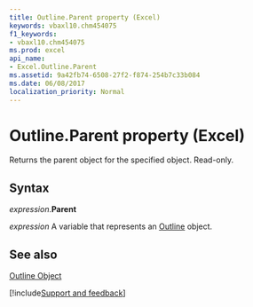 ```yaml
---
title: Outline.Parent property (Excel)
keywords: vbaxl10.chm454075
f1_keywords:
- vbaxl10.chm454075
ms.prod: excel
api_name:
- Excel.Outline.Parent
ms.assetid: 9a42fb74-6508-27f2-f874-254b7c33b084
ms.date: 06/08/2017
localization_priority: Normal
---
```



# Outline.Parent property (Excel)

Returns the parent object for the specified object. Read-only.


## Syntax

_expression_.**Parent**

_expression_ A variable that represents an [Outline](Excel.Outline.md) object.


## See also


[Outline Object](Excel.Outline.md)

[!include[Support and feedback](~/includes/feedback-boilerplate.md)]